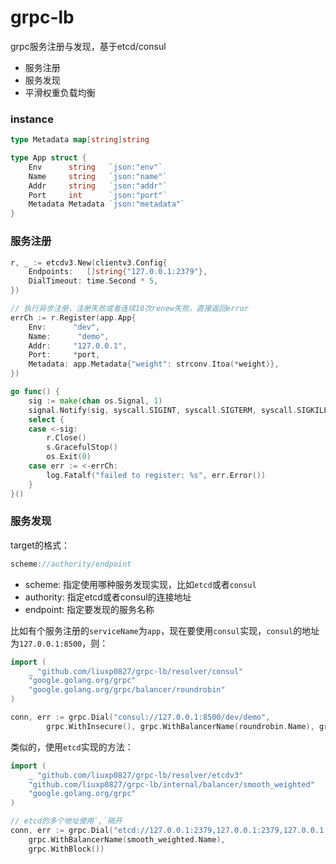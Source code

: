 # grpc-lb
grpc服务注册与发现，基于etcd/consul
- 服务注册
- 服务发现
- 平滑权重负载均衡

### instance
```go
type Metadata map[string]string

type App struct {
	Env      string   `json:"env"`
	Name     string   `json:"name"`
	Addr     string   `json:"addr"`
	Port     int      `json:"port"`
	Metadata Metadata `json:"metadata"`
}
```

### 服务注册
```go
r, _ := etcdv3.New(clientv3.Config{
	Endpoints:   []string{"127.0.0.1:2379"},
	DialTimeout: time.Second * 5,
})

// 执行异步注册，注册失败或者连续10次renew失败，直接返回error
errCh := r.Register(app.App{
	Env:      "dev",
	Name:      "demo",
	Addr:     "127.0.0.1",
	Port:     *port,
	Metadata: app.Metadata{"weight": strconv.Itoa(*weight)},
})

go func() {
	sig := make(chan os.Signal, 1)
	signal.Notify(sig, syscall.SIGINT, syscall.SIGTERM, syscall.SIGKILL)
	select {
	case <-sig:
		r.Close()
	    s.GracefulStop()
	    os.Exit(0)
	case err := <-errCh:
		log.Fatalf("failed to register: %s", err.Error())
	}
}()
```

### 服务发现
target的格式：
```go
scheme://authority/endpoint
```
- scheme: 指定使用哪种服务发现实现，比如`etcd`或者`consul`
- authority: 指定etcd或者consul的连接地址
- endpoint: 指定要发现的服务名称

比如有个服务注册的`serviceName`为`app`，现在要使用`consul`实现，`consul`的地址为`127.0.0.1:8500`，则：
```go
import (
    _ "github.com/liuxp0827/grpc-lb/resolver/consul"
	"google.golang.org/grpc"
	"google.golang.org/grpc/balancer/roundrobin"
)

conn, err := grpc.Dial("consul://127.0.0.1:8500/dev/demo",
		grpc.WithInsecure(), grpc.WithBalancerName(roundrobin.Name), grpc.WithBlock())
```
类似的，使用`etcd`实现的方法：
```go
import (
	_ "github.com/liuxp0827/grpc-lb/resolver/etcdv3"
	"github.com/liuxp0827/grpc-lb/internal/balancer/smooth_weighted"
    "google.golang.org/grpc"
)

// etcd的多个地址使用`,`隔开
conn, err := grpc.Dial("etcd://127.0.0.1:2379,127.0.0.1:2379,127.0.0.1:2379/dev/demo", grpc.WithInsecure(),
	grpc.WithBalancerName(smooth_weighted.Name),
	grpc.WithBlock())
```